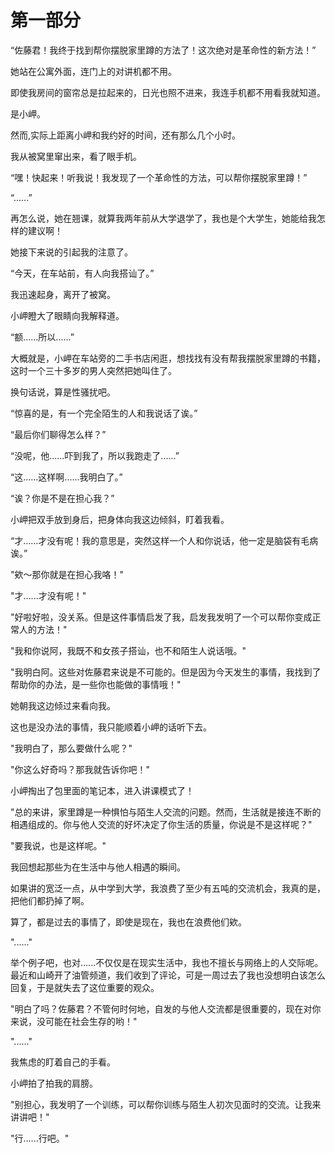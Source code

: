 # 第一部分


“佐藤君！我终于找到帮你摆脱家里蹲的方法了！这次绝对是革命性的新方法！”

她站在公寓外面，连门上的对讲机都不用。

即使我房间的窗帘总是拉起来的，日光也照不进来，我连手机都不用看我就知道。

是小岬。

然而,实际上距离小岬和我约好的时间，还有那么几个小时。

我从被窝里窜出来，看了眼手机。

“嘿！快起来！听我说！我发现了一个革命性的方法，可以帮你摆脱家里蹲！”

“......”

再怎么说，她在翘课，就算我两年前从大学退学了，我也是个大学生，她能给我怎样的建议啊！

她接下来说的引起我的注意了。

“今天，在车站前，有人向我搭讪了。” 

我迅速起身，离开了被窝。

小岬瞪大了眼睛向我解释道。

“额......所以......”

大概就是，小岬在车站旁的二手书店闲逛，想找找有没有帮我摆脱家里蹲的书籍，这时一个三十多岁的男人突然把她叫住了。

换句话说，算是性骚扰吧。

“惊喜的是，有一个完全陌生的人和我说话了诶。”

“最后你们聊得怎么样？”

“没呢，他......吓到我了，所以我跑走了......”

“这......这样啊......我明白了。”

“诶？你是不是在担心我？”

小岬把双手放到身后，把身体向我这边倾斜，盯着我看。

“才......才没有呢！我的意思是，突然这样一个人和你说话，他一定是脑袋有毛病诶。”

"欸～那你就是在担心我咯！"

"才......才没有呢！"

"好啦好啦，没关系。但是这件事情启发了我，启发我发明了一个可以帮你变成正常人的方法！"

"我和你说阿，我既不和女孩子搭讪，也不和陌生人说话哦。"

"我明白阿。这些对佐藤君来说是不可能的。但是因为今天发生的事情，我找到了帮助你的办法，是一些你也能做的事情哦！"

她朝我这边倾过来看向我。

这也是没办法的事情，我只能顺着小岬的话听下去。

"我明白了，那么要做什么呢？"

"你这么好奇吗？那我就告诉你吧！"

小岬掏出了包里面的笔记本，进入讲课模式了！

"总的来讲，家里蹲是一种惧怕与陌生人交流的问题。然而，生活就是接连不断的相遇组成的。你与他人交流的好坏决定了你生活的质量，你说是不是这样呢？"

"要我说，也是这样呢。"

我回想起那些为在生活中与他人相遇的瞬间。

如果讲的宽泛一点，从中学到大学，我浪费了至少有五吨的交流机会，我真的是，把他们都扔掉了啊。

算了，都是过去的事情了，即使是现在，我也在浪费他们欸。

"......"

举个例子吧，也对......不仅仅是在现实生活中，我也不擅长与网络上的人交际呢。最近和山崎开了油管频道，我们收到了评论，可是一周过去了我也没想明白该怎么回复，于是就失去了这位重要的观众。

"明白了吗？佐藤君？不管何时何地，自发的与他人交流都是很重要的，现在对你来说，没可能在社会生存的哟！"

"......"

我焦虑的盯着自己的手看。

小岬拍了拍我的肩膀。

"别担心，我发明了一个训练，可以帮你训练与陌生人初次见面时的交流。让我来讲讲吧！"

"行......行吧。"


